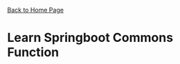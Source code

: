 [Back to Home Page](https://github.com/learn-backend-springboot)

# Learn Springboot Commons Function

